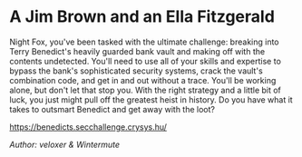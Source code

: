 # A Jim Brown and an Ella Fitzgerald

Night Fox, you've been tasked with the ultimate challenge: breaking into Terry Benedict's heavily guarded bank vault and making off with the contents undetected. You'll need to use all of your skills and expertise to bypass the bank's sophisticated security systems, crack the vault's combination code, and get in and out without a trace. You'll be working alone, but don't let that stop you. With the right strategy and a little bit of luck, you just might pull off the greatest heist in history. Do you have what it takes to outsmart Benedict and get away with the loot?

https://benedicts.secchallenge.crysys.hu/

*Author: veloxer & Wintermute*